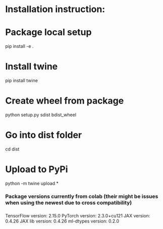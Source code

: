 # Installation instruction:

# Package local setup
pip install -e . 

# Install twine
pip install twine

# Create wheel from package
python setup.py sdist bdist_wheel

# Go into dist folder
cd dist

# Upload to PyPi
python -m twine upload *





###
### Package versions currently from colab (their might be issues when using the newest due to cross compatibility)
###
TensorFlow version: 2.15.0
PyTorch version: 2.3.0+cu121
JAX version: 0.4.26
JAX lib version: 0.4.26
ml-dtypes version: 0.2.0